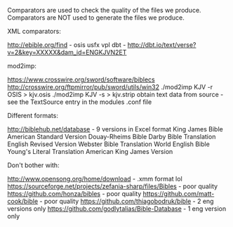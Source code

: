 Comparators are used to check the quality of the files we produce.
Comparators are NOT used to generate the files we produce.



XML comparators:

http://ebible.org/find - osis usfx vpl
dbt - http://dbt.io/text/verse?v=2&key=XXXXX&dam_id=ENGKJVN2ET



mod2imp:

https://www.crosswire.org/sword/software/biblecs
http://crosswire.org/ftpmirror/pub/sword/utils/win32
./mod2imp KJV -r OSIS > kjv.osis
./mod2imp KJV -s > kjv.strip
obtain text data from source - see the TextSource entry in the modules .conf file



Different formats:

http://biblehub.net/database - 9 versions in Excel format
King James Bible
American Standard Version
Douay-Rheims Bible
Darby Bible Translation
English Revised Version
Webster Bible Translation
World English Bible
Young's Literal Translation
American King James Version



Don't bother with:

http://www.opensong.org/home/download - .xmm format lol
https://sourceforge.net/projects/zefania-sharp/files/Bibles - poor quality
https://github.com/honza/bibles - poor quality
https://github.com/matt-cook/bible - poor quality
https://github.com/thiagobodruk/bible - 2 eng versions only
https://github.com/godlytalias/Bible-Database - 1 eng version only

